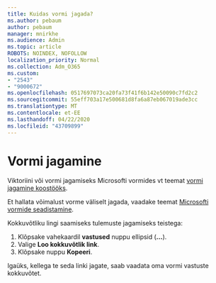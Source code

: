 ```yaml
---
title: Kuidas vormi jagada?
ms.author: pebaum
author: pebaum
manager: mnirkhe
ms.audience: Admin
ms.topic: article
ROBOTS: NOINDEX, NOFOLLOW
localization_priority: Normal
ms.collection: Adm_O365
ms.custom:
- "2543"
- "9000672"
ms.openlocfilehash: 0517697073ca20fa73f41f6b142e50090c7fd2c2
ms.sourcegitcommit: 55eff703a17e500681d8fa6a87eb067019ade3cc
ms.translationtype: MT
ms.contentlocale: et-EE
ms.lasthandoff: 04/22/2020
ms.locfileid: "43709899"
---
```

# <a name="share-a-form"></a>Vormi jagamine

Viktoriini või vormi jagamiseks Microsofti vormides vt teemat [vormi jagamine koostööks](https://support.office.com/article/Share-a-form-to-collaborate-d5bb5cf0-8401-4c15-bb8c-8e108cd7e69b).

Et hallata võimalust vorme väliselt jagada, vaadake teemat [Microsofti vormide seadistamine](https://support.office.com/article/set-up-microsoft-forms-cc52287a-4550-464d-9a1b-457bf9df2240). 

Kokkuvõtliku lingi saamiseks tulemuste jagamiseks teistega:

1. Klõpsake vahekaardil **vastused** nuppu ellipsid (**...**).
3. Valige **Loo kokkuvõtlik link**.
4. Klõpsake nuppu **Kopeeri**.

Igaüks, kellega te seda linki jagate, saab vaadata oma vormi vastuste kokkuvõtet.